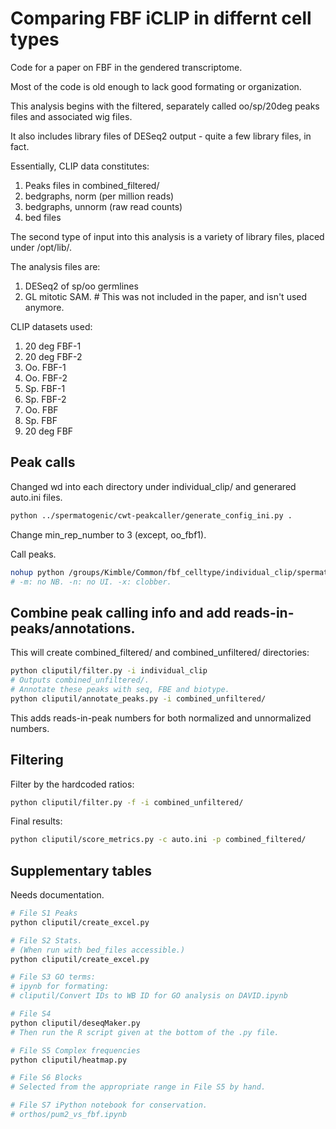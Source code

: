 Comparing FBF iCLIP in differnt cell types
======

Code for a paper on FBF in the gendered transcriptome. 

 Most of the code is old enough to lack good formating or organization.

This analysis begins with the filtered, separately called oo/sp/20deg peaks
 files and associated wig files.

 It also includes library files of DESeq2 output - quite a few library files,
 in fact.

Essentially, CLIP data constitutes:

1. Peaks files in combined_filtered/
2. bedgraphs, norm (per million reads)
3. bedgraphs, unnorm (raw read counts)
4. bed files

The second type of input into this analysis is a variety of library files,
 placed under /opt/lib/.

 The analysis files are:

1. DESeq2 of sp/oo germlines
2. GL mitotic SAM.  # This was not included in the paper, and isn't used anymore.

CLIP datasets used:

1. 20 deg FBF-1
2. 20 deg FBF-2
3. Oo. FBF-1
4. Oo. FBF-2
5. Sp. FBF-1
6. Sp. FBF-2
7. Oo. FBF
8. Sp. FBF
9. 20 deg FBF



Peak calls
---

Changed wd into each directory under individual_clip/ and generared auto.ini files.

```bash
python ../spermatogenic/cwt-peakcaller/generate_config_ini.py .
```

Change min_rep_number to 3 (except, oo_fbf1).

Call peaks.

```bash
nohup python /groups/Kimble/Common/fbf_celltype/individual_clip/spermatogenic/cwt-peakcaller/main.py -c auto.ini -m -n -x > t &
# -m: no NB. -n: no UI. -x: clobber.
```

Combine peak calling info and add reads-in-peaks/annotations.
---

This will create combined_filtered/ and combined_unfiltered/ directories:

```bash
python cliputil/filter.py -i individual_clip
# Outputs combined_unfiltered/.
# Annotate these peaks with seq, FBE and biotype.
python cliputil/annotate_peaks.py -i combined_unfiltered/
```

This adds reads-in-peak numbers for both normalized and unnormalized numbers.

Filtering
---

Filter by the hardcoded ratios:
```bash
python cliputil/filter.py -f -i combined_unfiltered/
```

Final results:
```bash
python cliputil/score_metrics.py -c auto.ini -p combined_filtered/
```

Supplementary tables
---

Needs documentation.

```bash
# File S1 Peaks
python cliputil/create_excel.py

# File S2 Stats.
# (When run with bed_files accessible.)
python cliputil/create_excel.py

# File S3 GO terms:
# ipynb for formating:
# cliputil/Convert IDs to WB ID for GO analysis on DAVID.ipynb

# File S4
python cliputil/deseqMaker.py
# Then run the R script given at the bottom of the .py file.

# File S5 Complex frequencies
python cliputil/heatmap.py

# File S6 Blocks
# Selected from the appropriate range in File S5 by hand.

# File S7 iPython notebook for conservation.
# orthos/pum2_vs_fbf.ipynb
```



